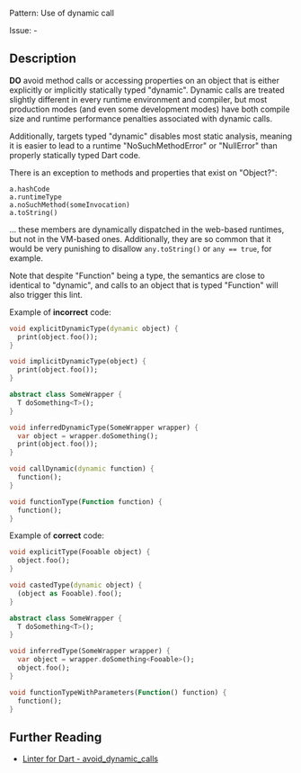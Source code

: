Pattern: Use of dynamic call

Issue: -

## Description

**DO** avoid method calls or accessing properties on an object that is either explicitly or implicitly statically typed "dynamic". Dynamic calls are treated slightly different in every runtime environment and compiler, but most production modes (and even some development modes) have both compile size and runtime performance penalties associated with dynamic calls.

Additionally, targets typed "dynamic" disables most static analysis, meaning it is easier to lead to a runtime "NoSuchMethodError" or "NullError" than properly statically typed Dart code.

There is an exception to methods and properties that exist on "Object?":

    a.hashCode
    a.runtimeType
    a.noSuchMethod(someInvocation)
    a.toString()

... these members are dynamically dispatched in the web-based runtimes, but not in the VM-based ones. Additionally, they are so common that it would be very punishing to disallow `any.toString()` or `any == true`, for example.

Note that despite "Function" being a type, the semantics are close to identical to "dynamic", and calls to an object that is typed "Function" will also trigger this lint.

Example of **incorrect** code:

```dart
void explicitDynamicType(dynamic object) {
  print(object.foo());
}

void implicitDynamicType(object) {
  print(object.foo());
}

abstract class SomeWrapper {
  T doSomething<T>();
}

void inferredDynamicType(SomeWrapper wrapper) {
  var object = wrapper.doSomething();
  print(object.foo());
}

void callDynamic(dynamic function) {
  function();
}

void functionType(Function function) {
  function();
}
```

Example of **correct** code:

```dart
void explicitType(Fooable object) {
  object.foo();
}

void castedType(dynamic object) {
  (object as Fooable).foo();
}

abstract class SomeWrapper {
  T doSomething<T>();
}

void inferredType(SomeWrapper wrapper) {
  var object = wrapper.doSomething<Fooable>();
  object.foo();
}

void functionTypeWithParameters(Function() function) {
  function();
}
```


## Further Reading

* [Linter for Dart - avoid_dynamic_calls](https://dart-lang.github.io/linter/lints/avoid_dynamic_calls.html)